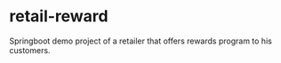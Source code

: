 # retail-reward
Springboot demo project of a retailer that offers rewards program to his customers.
